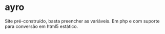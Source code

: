 # ayro
Site pré-construído, basta preencher as variáveis. Em php e com suporte para conversão em html5 estático.
